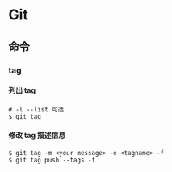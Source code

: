 # Git

## 命令

### tag

#### 列出 tag

```shell
# -l --list 可选
$ git tag
```



#### 修改 tag 描述信息

```shell
$ git tag -m <your message> -e <tagname> -f
$ git tag push --tags -f
```

